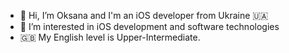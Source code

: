 - 👋 Hi, I’m Oksana and I'm an iOS developer from Ukraine 🇺🇦
- 👀 I’m interested in iOS development and software technologies
- 🇬🇧 My English level is Upper-Intermediate. 

<!---
oksana-poliakova/oksana-poliakova is a ✨ special ✨ repository because its `README.md` (this file) appears on your GitHub profile.
You can click the Preview link to take a look at your changes.
--->

